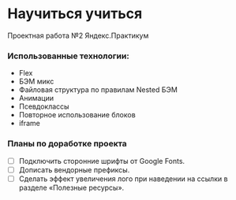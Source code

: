 # Научиться учиться

Проектная работа №2 Яндекс.Практикум

### Использованные технологии:

* Flex
* БЭМ микс
* Файловая структура по правилам Nested БЭМ
* Анимации
* Псевдоклассы
* Повторное использование блоков
* iframe


### Планы по доработке проекта

- [ ] Подключить сторонние шрифты от Google Fonts.
- [ ] Дописать вендорные префиксы.
- [ ] Сделать эффект увеличения лого при наведении на ссылки в разделе «Полезные ресурсы».
